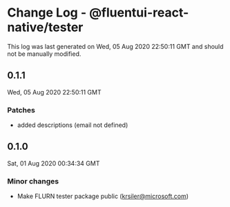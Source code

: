 # Change Log - @fluentui-react-native/tester

This log was last generated on Wed, 05 Aug 2020 22:50:11 GMT and should not be manually modified.

<!-- Start content -->

## 0.1.1

Wed, 05 Aug 2020 22:50:11 GMT

### Patches

- added descriptions (email not defined)

## 0.1.0

Sat, 01 Aug 2020 00:34:34 GMT

### Minor changes

- Make FLURN tester package public (krsiler@microsoft.com)

